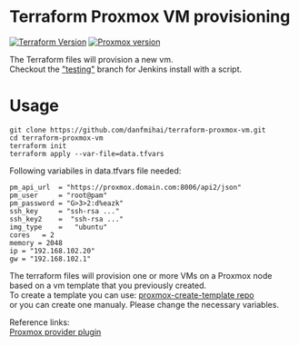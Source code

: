 # Terraform Proxmox VM provisioning

[![Terraform Version](https://img.shields.io/badge/Terraform-0.12.26-brightgreen.svg)](https://www.terraform.io/downloads.html) [![Proxmox version](https://img.shields.io/badge/Proxmox-6.2-brightgreen.svg)](https://www.proxmox.com/en/downloads)

The Terraform files will provision a new vm.  
Checkout the ["testing"](https://github.com/danfmihai/terraform-proxmox-vm/tree/testing) branch for Jenkins install with a script.

# Usage
```
git clone https://github.com/danfmihai/terraform-proxmox-vm.git
cd terraform-proxmox-vm
terraform init
terraform apply --var-file=data.tfvars
```
Following variabiles in data.tfvars file needed:

```
pm_api_url  = "https://proxmox.domain.com:8006/api2/json"
pm_user     = "root@pam"
pm_password = "G>3>2:d%eazk"
ssh_key     = "ssh-rsa ..."
ssh_key2    =  "ssh-rsa ..."
img_type    =   "ubuntu"
cores   = 2
memory = 2048
ip = "192.168.102.20"
gw = "192.168.102.1"
```

The terraform files will provision one or more VMs on a Proxmox node based on a vm template that you previously created.  
To create a template you can use:
[proxmox-create-template repo](https://github.com/danfmihai/proxmox-create-template)  
or you can create one manualy. Please change the necessary variables.

Reference links:  
[Proxmox provider plugin](https://github.com/Telmate/terraform-provider-proxmox)
